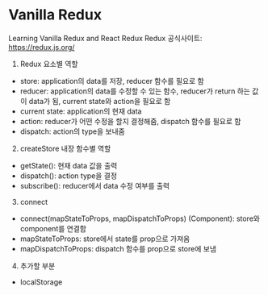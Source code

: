 # Vanilla Redux

Learning Vanilla Redux and React Redux
Redux 공식사이트: https://redux.js.org/

1. Redux 요소별 역할
- store: application의 data를 저장, reducer 함수를 필요로 함
- reducer: application의 data를 수정할 수 있는 함수, reducer가 return 하는 값이 data가 됨, current state와 action을 필요로 함
- current state: application의 현재 data
- action: reducer가 어떤 수정을 할지 결정해줌, dispatch 함수를 필요로 함
- dispatch: action의 type을 보내줌

2. createStore 내장 함수별 역할
- getState(): 현재 data 값을 출력
- dispatch(): action type을 결정
- subscribe(): reducer에서 data 수정 여부를 출력

3. connect
- connect(mapStateToProps, mapDispatchToProps) (Component): store와 component를 연결함
- mapStateToProps: store에서 state를 prop으로 가져옴
- mapDispatchToProps: dispatch 함수를 prop으로 store에 보냄

4. 추가할 부분
- localStorage